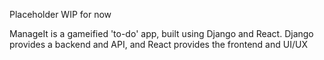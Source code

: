 Placeholder WIP for now

ManageIt is a gameified 'to-do' app, built using Django and React.
Django provides a backend and API, and React provides the frontend and UI/UX